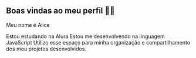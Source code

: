 ## Boas vindas ao meu perfil 💙💙
Meu nome é Alice

Estou estudando na Alura
Estou me desenvolvendo na linguagem JavaScript
Utilizo esse espaço para minha organização e compartilhamento dos meu projetos desenvolvidos.
